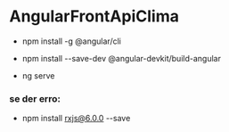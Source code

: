 # AngularFrontApiClima

* npm install -g @angular/cli
* npm install --save-dev @angular-devkit/build-angular

* ng serve

### se der erro:
* npm install rxjs@6.0.0 --save